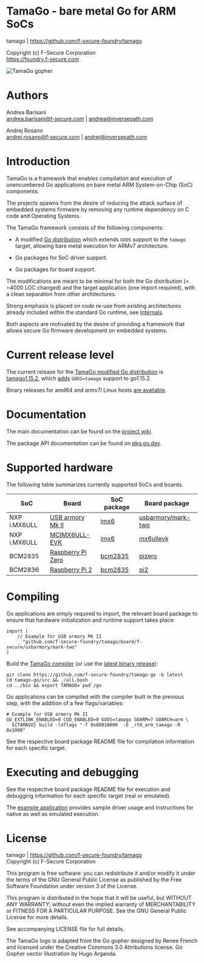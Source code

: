 TamaGo - bare metal Go for ARM SoCs
===================================

tamago | https://github.com/f-secure-foundry/tamago  

Copyright (c) F-Secure Corporation  
https://foundry.f-secure.com

![TamaGo gopher](https://github.com/f-secure-foundry/tamago/wiki/images/tamago.svg?sanitize=true)

Authors
=======

Andrea Barisani  
andrea.barisani@f-secure.com | andrea@inversepath.com  

Andrej Rosano  
andrej.rosano@f-secure.com   | andrej@inversepath.com  

Introduction
============

TamaGo is a framework that enables compilation and execution of unencumbered Go
applications on bare metal ARM System-on-Chip (SoC) components.

The projects spawns from the desire of reducing the attack surface of embedded
systems firmware by removing any runtime dependency on C code and Operating
Systems.

The TamaGo framework consists of the following components:

 - A modified [Go distribution](https://github.com/f-secure-foundry/tamago-go)
   which extends `GOOS` support to the `tamago` target, allowing bare metal
   execution for ARMv7 architecture.

 - Go packages for SoC driver support.

 - Go packages for board support.

The modifications are meant to be minimal for both the Go distribution (< ~4000
LOC changed) and the target application (one import required), with a clean
separation from other architectures.

Strong emphasis is placed on code re-use from existing architectures already
included within the standard Go runtime, see
[Internals](https://github.com/f-secure-foundry/tamago/wiki/Internals).

Both aspects are motivated by the desire of providing a framework that allows
secure Go firmware development on embedded systems.

Current release level
=====================

The current release for the [TamaGo modified Go distribution](https://github.com/f-secure-foundry/tamago-go) is
[tamago1.15.2](https://github.com/f-secure-foundry/tamago-go/tree/tamago1.15.2),
which [adds](https://github.com/golang/go/compare/go1.15.2...f-secure-foundry:tamago1.15.2)
`GOOS=tamago` support to go1.15.2.

Binary releases for amd64 and armv7l Linux hosts [are available](https://github.com/f-secure-foundry/tamago-go/releases/latest).

Documentation
=============

The main documentation can be found on the
[project wiki](https://github.com/f-secure-foundry/tamago/wiki).

The package API documentation can be found on
[pkg.go.dev](https://pkg.go.dev/github.com/f-secure-foundry/tamago).

Supported hardware
==================

The following table summarizes currently supported SoCs and boards.

| SoC           | Board                                                                                                                                                                                | SoC package                                                                   | Board package                                                                                          |
|---------------|--------------------------------------------------------------------------------------------------------------------------------------------------------------------------------------|-------------------------------------------------------------------------------|--------------------------------------------------------------------------------------------------------|
| NXP i.MX6ULL  | [USB armory Mk II](https://github.com/f-secure-foundry/usbarmory/wiki)                                                                                                               | [imx6](https://github.com/f-secure-foundry/tamago/tree/master/soc/imx6)       | [usbarmory/mark-two](https://github.com/f-secure-foundry/tamago/tree/master/board/f-secure/usbarmory)  |
| NXP i.MX6ULL  | [MCIMX6ULL-EVK](https://www.nxp.com/design/development-boards/i-mx-evaluation-and-development-boards/evaluation-kit-for-the-i-mx-6ull-and-6ulz-applications-processor:MCIMX6ULL-EVK) | [imx6](https://github.com/f-secure-foundry/tamago/tree/master/soc/imx6)       | [mx6ullevk](https://github.com/f-secure-foundry/tamago/tree/master/board/nxp/mx6ullevk)                |
| BCM2835       | [Raspberry Pi Zero](https://www.raspberrypi.org/products/raspberry-pi-zero)                                                                                                          | [bcm2835](https://github.com/f-secure-foundry/tamago/tree/master/soc/bcm2835) | [pizero](https://github.com/abarisani/tamago/tree/development/board/raspberrypi)                       |
| BCM2836       | [Raspberry Pi 2](https://www.raspberrypi.org/products/raspberry-pi-2-model-b)                                                                                                        | [bcm2835](https://github.com/f-secure-foundry/tamago/tree/master/soc/bcm2835) | [pi2](https://github.com/abarisani/tamago/tree/development/board/raspberrypi)                          |

Compiling
=========

Go applications are simply required to import, the relevant board package to
ensure that hardware initialization and runtime support takes place:

```golang
import (
	// Example for USB armory Mk II
	_ "github.com/f-secure-foundry/tamago/board/f-secure/usbarmory/mark-two"
)
```

Build the [TamaGo compiler](https://github.com/f-secure-foundry/tamago-go)
(or use the [latest binary release](https://github.com/f-secure-foundry/tamago-go/releases/latest)):

```
git clone https://github.com/f-secure-foundry/tamago-go -b latest
cd tamago-go/src && ./all.bash
cd ../bin && export TAMAGO=`pwd`/go
```

Go applications can be compiled with the compiler built in the previous step,
with the addition of a few flags/variables:

```
# Example for USB armory Mk II
GO_EXTLINK_ENABLED=0 CGO_ENABLED=0 GOOS=tamago GOARM=7 GOARCH=arm \
  ${TAMAGO} build -ldflags "-T 0x80010000  -E _rt0_arm_tamago -R 0x1000"
```

See the respective board package README file for compilation information for
each specific target.

Executing and debugging
=======================

See the respective board package README file for execution and debugging
information for each specific target (real or emulated).

The [example application](https://github.com/f-secure-foundry/tamago-example)
provides sample driver usage and instructions for native as well as emulated
execution.

License
=======

tamago | https://github.com/f-secure-foundry/tamago  
Copyright (c) F-Secure Corporation

This program is free software: you can redistribute it and/or modify it under
the terms of the GNU General Public License as published by the Free Software
Foundation under version 3 of the License.

This program is distributed in the hope that it will be useful, but WITHOUT ANY
WARRANTY; without even the implied warranty of MERCHANTABILITY or FITNESS FOR A
PARTICULAR PURPOSE. See the GNU General Public License for more details.

See accompanying LICENSE file for full details.

The TamaGo logo is adapted from the Go gopher designed by Renee French and
licensed under the Creative Commons 3.0 Attributions license. Go Gopher vector
illustration by Hugo Arganda.
